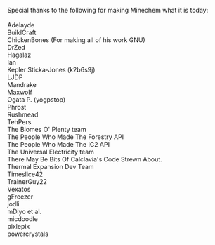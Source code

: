 Special thanks to the following for making Minechem what it is today:<br/>
<br/>
Adelayde<br/>
BuildCraft<br/>
ChickenBones (For making all of his work GNU)<br/>
DrZed<br/>
Hagalaz<br/>
Ian<br/>
Kepler Sticka-Jones (k2b6s9j)<br/>
LJDP<br/>
Mandrake<br/>
Maxwolf<br/>
Ogata P. (yogpstop)<br/>
Phrost<br/>
Rushmead<br/>
TehPers<br/>
The Biomes O' Plenty team<br/>
The People Who Made The Forestry API<br/>
The People Who Made The IC2 API<br/>
The Universal Electricity team<br/>
There May Be Bits Of Calclavia's Code Strewn About.<br/>
Thermal Expansion Dev Team<br/>
Timeslice42<br/>
TrainerGuy22<br/>
Vexatos<br/>
gFreezer<br/>
jodli<br/>
mDiyo et al.<br/>
micdoodle<br/>
pixlepix<br/>
powercrystals<br/>
